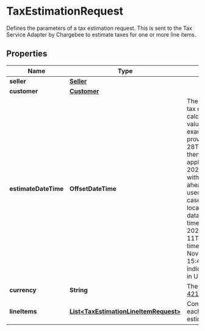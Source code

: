 

# TaxEstimationRequest

Defines the parameters of a tax estimation request. This is sent to the Tax Service Adapter by Chargebee to estimate taxes for one or more line items.

## Properties

| Name | Type | Description | Notes |
|------------ | ------------- | ------------- | -------------|
|**seller** | [**Seller**](Seller.md) |  |  |
|**customer** | [**Customer**](Customer.md) |  |  |
|**estimateDateTime** | **OffsetDateTime** | The time as of which the tax estimation is to be calculated. This can be a value in the past. For example, if the value is provided as 2022-10-28T15:36:28.129+05:30, then the tax rates applicable on October 28, 2022, at 15:36:28.129, with an offset of +05:30 ahead of UTC/GMT are used for calculations. In case of a merchant site located in UTC, these data types would send a timestamp in the format 2022-11-11T15:40:44.65Z. This timestamp represents November 11, 2022, at 15:40:44.65, with the &#39;Z&#39; indicating that the time is in UTC |  |
|**currency** | **String** | The [currency](https://en.wikipedia.org/wiki/Currency) in the [ISO-4217 format](https://www.iso.org/iso-4217-currency-codes.html). |  |
|**lineItems** | [**List&lt;TaxEstimationLineItemRequest&gt;**](TaxEstimationLineItemRequest.md) | Contains the details of each line item in the tax estimation request. |  |



